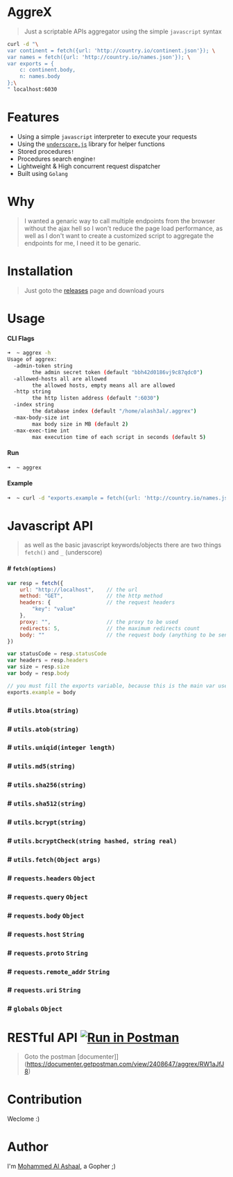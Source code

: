 AggreX
=======
> Just a scriptable APIs aggregator using the simple `javascript` syntax

```bash
curl -d "\
var continent = fetch({url: 'http://country.io/continent.json'}); \
var names = fetch({url: 'http://country.io/names.json'}); \
var exports = {
	c: continent.body,
	n: names.body
};\
" localhost:6030
```

Features
========
- Using a simple `javascript` interpreter to execute your requests
- Using the [`underscore.js`](http://underscorejs.org) library for helper functions
- Stored procedures`!`
- Procedures search engine`!`
- Lightweight & High concurrent request dispatcher
- Built using `Golang`

Why
====
> I wanted a genaric way to call multiple endpoints from the browser without the ajax hell so I won't reduce the page load performance, as well as I don't want to create a customized script to aggregate the endpoints for me, I need it to be genaric.

Installation
=============
> Just goto the [releases](https://github.com/alash3al/aggrex/releases) page and download yours

Usage
=====

#### CLI Flags
```bash
➜  ~ aggrex -h
Usage of aggrex:
  -admin-token string
        the admin secret token (default "bbh42d0186vj9c87qdc0")
  -allowed-hosts all are allowed
        the allowed hosts, empty means all are allowed
  -http string
        the http listen address (default ":6030")
  -index string
        the database index (default "/home/alash3al/.aggrex")
  -max-body-size int
        max body size in MB (default 2)
  -max-exec-time int
        max execution time of each script in seconds (default 5)

```

#### Run
```bash
➜  ~ aggrex
```

#### Example
```bash
➜  ~ curl -d "exports.example = fetch({url: 'http://country.io/names.json'})" localhost:6030
```

Javascript API
==============
> as well as the basic javascript keywords/objects there are two things `fetch()` and `_` (underscore)

#### # `fetch(options)`
```javascript
var resp = fetch({
    url: "http://localhost",    // the url
    method: "GET",              // the http method
    headers: {                  // the request headers
        "key": "value"
    },
    proxy: "",                  // the proxy to be used
    redirects: 5,               // the maximum redirects count
    body: ""                    // the request body (anything to be sent i.e 'string', 'object' ... etc)
})

var statusCode = resp.statusCode
var headers = resp.headers
var size = resp.size
var body = resp.body

// you must fill the exports variable, because this is the main var used as a response
exports.example = body
```

### # `utils.btoa(string)`
### # `utils.atob(string)`
### # `utils.uniqid(integer length)`
### # `utils.md5(string)`
### # `utils.sha256(string)`
### # `utils.sha512(string)`
### # `utils.bcrypt(string)`
### # `utils.bcryptCheck(string hashed, string real)`
### # `utils.fetch(Object args)`

### # `requests.headers` `Object`
### # `requests.query` `Object`
### # `requests.body` `Object`
### # `requests.host` `String`
### # `requests.proto` `String`
### # `requests.remote_addr` `String`
### # `requests.uri` `String`

### # `globals` `Object`


RESTful API [![Run in Postman](https://run.pstmn.io/button.svg)](https://app.getpostman.com/run-collection/dac8c42fcce004c6c7e8)
=============
> Goto the postman [documenter]](https://documenter.getpostman.com/view/2408647/aggrex/RW1aJfJ8)

Contribution
============
Weclome :)

Author
=========
I'm [Mohammed Al Ashaal](http://github.com/alash3al), a Gopher ;)